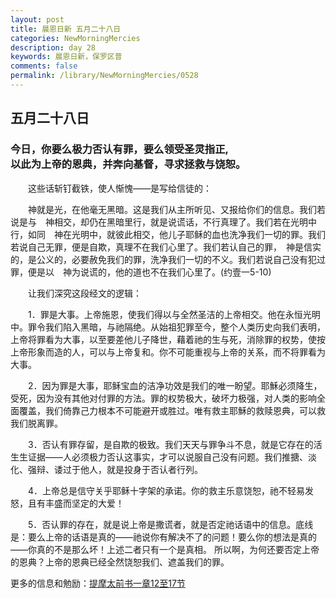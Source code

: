 ```yaml
---
layout: post
title: 晨恩日新 五月二十八日
categories: NewMorningMercies
description: day 28
keywords: 晨恩日新，保罗区普
comments: false
permalink: /library/NewMorningMercies/0528
---
```


## 五月二十八日

### 今日，你要么极力否认有罪，要么领受圣灵指正, <br> 以此为上帝的恩典，并奔向基督，寻求拯救与饶恕。

&emsp;&emsp;这些话斩钉截铁，使人惭愧——是写给信徒的：

&emsp;&emsp;神就是光，在他毫无黑暗。这是我们从主所听见、又报给你们的信息。我们若说是与　神相交，却仍在黑暗里行，就是说谎话，不行真理了。我们若在光明中行，如同　神在光明中，就彼此相交，他儿子耶稣的血也洗净我们一切的罪。我们若说自己无罪，便是自欺，真理不在我们心里了。我们若认自己的罪，　神是信实的，是公义的，必要赦免我们的罪，洗净我们一切的不义。我们若说自己没有犯过罪，便是以　神为说谎的，他的道也不在我们心里了。(约壹一5-10)

&emsp;&emsp;让我们深究这段经文的逻辑：

&emsp;&emsp;1．罪是大事。上帝施恩，使我们得以与全然圣洁的上帝相交。他在永恒光明中。罪令我们陷入黑暗，与祂隔绝。从始祖犯罪至今，整个人类历史向我们表明，上帝将罪看为大事，以至要差他儿子降世，藉着祂的生与死，消除罪的权势，使按上帝形象而造的人，可以与上帝复和。你不可能重视与上帝的关系，而不将罪看为大事。

&emsp;&emsp;2．因为罪是大事，耶稣宝血的洁净功效是我们的唯一盼望。耶穌必须降生，受死，因为没有其他对付罪的方法。罪的权势极大，破坏力极强，对人类的影响全面覆盖，我们倚靠己力根本不可能避开或胜过。唯有救主耶穌的救赎恩典，可以救我们脱离罪。

&emsp;&emsp;3．否认有罪存留，是自欺的极致。我们天天与罪争斗不息，就是它存在的活生生证据——人必须极力否认这事实，才可以说服自己没有问题。我们推搪、淡化、强辩、诿过于他人，就是投身于否认者行列。

&emsp;&emsp;4．上帝总是信守关乎耶稣十字架的承诺。你的救主乐意饶恕，祂不轻易发怒，且有丰盛而坚定的大爱！

&emsp;&emsp;5．否认罪的存在，就是说上帝是撒谎者，就是否定祂话语中的信息。底线是：要么上帝的话语是真的——祂说你有解决不了的问题！要么你的想法是真的——你真的不是那么坏！上述二者只有一个是真相。
所以啊，为何还要否定上帝的恩典？上帝的恩典已经全然饶恕我们、遮盖我们的罪。

更多的信息和勉励：[提摩太前书一章12至17节]()
